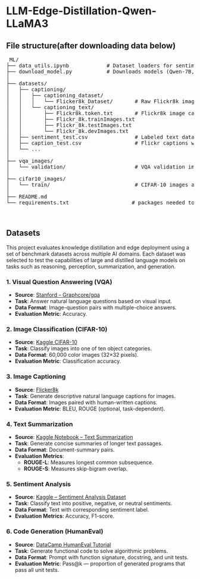 # LLM-Edge-Distillation-Qwen-LLaMA3


## File structure(after downloading data below)
<pre> ML/
├── data_utils.ipynb            # Dataset loaders for sentiment, VQA, CIFAR-10, COCO/Flickr captions
├── download_model.py           # Downloads models (Qwen-7B, LLaMA-3-8B)
│
├── datasets/
│   ├── captioning/
│   │   ├── captioning_dataset/
│   │   │   └── Flicker8k_Dataset/       # Raw Flickr8k images
│   │   └── captioning_text/
│   │       ├── Flickr8k.token.txt       # Flickr8k image captions
│   │       ├── Flickr_8k.trainImages.txt
│   │       ├── Flickr_8k.testImages.txt
│   │       └── Flickr_8k.devImages.txt
│   ├── sentiment_test.csv               # Labeled text data for sentiment classification
│   ├── caption_test.csv                 # Flickr captions with image paths
│   └── ...
│
├── vqa_images/
│   └── validation/                      # VQA validation images (GQA)
│
├── cifar10_images/
│   └── train/                           # CIFAR-10 images as .png files
│
├── README.md
└── requirements.txt                    # packages needed to run the project

 </pre>


## Datasets

This project evaluates knowledge distillation and edge deployment using a set of benchmark datasets across multiple AI domains. Each dataset was selected to test the capabilities of large and distilled language models on tasks such as reasoning, perception, summarization, and generation.

### 1. Visual Question Answering (VQA)
- **Source**: [Stanford – Graphcore/gqa](https://cs.stanford.edu/people/dorarad/gqa/download.html)
- **Task**: Answer natural language questions based on visual input.
- **Data Format**: Image-question pairs with multiple-choice answers.
- **Evaluation Metric**: Accuracy.

### 2. Image Classification (CIFAR-10)
- **Source**: [Kaggle CIFAR-10](https://www.kaggle.com/c/cifar-10/data)
- **Task**: Classify images into one of ten object categories.
- **Data Format**: 60,000 color images (32×32 pixels).
- **Evaluation Metric**: Classification accuracy.

### 3. Image Captioning
- **Source**: [Flicker8k](https://www.kaggle.com/datasets/adityajn105/flickr8k)
- **Task**: Generate descriptive natural language captions for images.
- **Data Format**: Images paired with human-written captions.
- **Evaluation Metric**: BLEU, ROUGE (optional, task-dependent).

### 4. Text Summarization
- **Source**: [Kaggle Notebook – Text Summarization](https://www.kaggle.com/code/lusfernandotorres/text-summarization-with-large-language-models)
- **Task**: Generate concise summaries of longer text passages.
- **Data Format**: Document-summary pairs.
- **Evaluation Metrics**:
  - **ROUGE-L**: Measures longest common subsequence.
  - **ROUGE-S**: Measures skip-bigram overlap.

### 5. Sentiment Analysis
- **Source**: [Kaggle – Sentiment Analysis Dataset](https://www.kaggle.com/datasets/abhi8923shriv/sentiment-analysis-dataset)
- **Task**: Classify text into positive, negative, or neutral sentiments.
- **Data Format**: Text with corresponding sentiment label.
- **Evaluation Metrics**: Accuracy, F1-score.

### 6. Code Generation (HumanEval)
- **Source**: [DataCamp HumanEval Tutorial](https://www.datacamp.com/tutorial/humaneval-benchmark-for-evaluating-llm-code-generation-capabilities)
- **Task**: Generate functional code to solve algorithmic problems.
- **Data Format**: Prompt with function signature, docstring, and unit tests.
- **Evaluation Metric**: Pass@k — proportion of generated programs that pass all unit tests.


